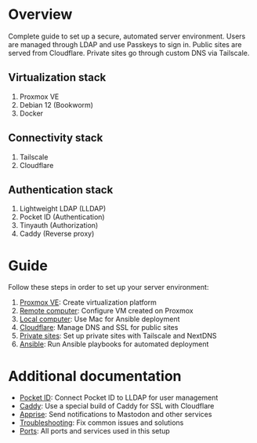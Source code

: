 # Overview

Complete guide to set up a secure, automated server environment. Users are managed through LDAP and use Passkeys to sign in. Public sites are served from Cloudflare. Private sites go through custom DNS via Tailscale.

## Virtualization stack

1. Proxmox VE
2. Debian 12 (Bookworm)
3. Docker

## Connectivity stack

1. Tailscale
2. Cloudflare

## Authentication stack

1. Lightweight LDAP (LLDAP)
2. Pocket ID (Authentication)
3. Tinyauth (Authorization)
4. Caddy (Reverse proxy)

# Guide

Follow these steps in order to set up your server environment:

1.  [Proxmox VE](docs/proxmox.md): Create virtualization platform
1.  [Remote computer](docs/remote.md): Configure VM created on Proxmox
1.  [Local computer](docs/local.md): Use Mac for Ansible deployment
1.  [Cloudflare](docs/cloudflare.md): Manage DNS and SSL for public sites
1.  [Private sites](docs/private.md): Set up private sites with Tailscale and NextDNS
1.  [Ansible](docs/ansible.md): Run Ansible playbooks for automated deployment

# Additional documentation

-   [Pocket ID](docs/pocket-id.md): Connect Pocket ID to LLDAP for user management
-   [Caddy](docs/caddy.md): Use a special build of Caddy for SSL with Cloudflare
-   [Apprise](docs/apprise.md): Send notifications to Mastodon and other services
-   [Troubleshooting](docs/troubleshooting.md): Fix common issues and solutions
-   [Ports](docs/ports.md): All ports and services used in this setup
